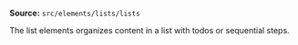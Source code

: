 **Source:** `src/elements/lists/lists`

The list elements organizes content in a list with todos or sequential steps.